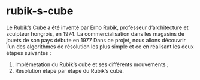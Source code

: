 # rubik-s-cube
Le Rubik’s Cube a été inventé par Erno Rubik, professeur d’architecture et sculpteur hongrois, en 1974. La commercialisation dans les magasins de jouets de son pays débute en 1977
Dans ce projet, nous allons découvrir l’un des algorithmes de résolution les plus simple et ce en réalisant les deux étapes suivantes :
1. Implémetation du Rubik’s cube et ses différents mouvements ;
2. Résolution étape par étape du Rubik’s cube.
